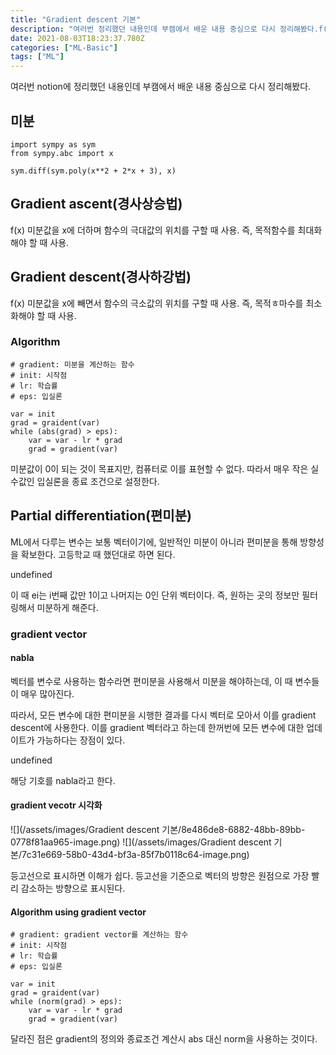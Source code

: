 ```yaml
---
title: "Gradient descent 기본"
description: "여러번 정리했던 내용인데 부캠에서 배운 내용 중심으로 다시 정리해봤다.f(x)미분값을 x에 더하며 함수의 극대값의 위치를 구할 때 사용.즉, 목적함수를 최대화해야 할 때 사용.f(x)미분값을 x에 빼면서 함수의 극소값의 위치를 구할 때 사용.즉, 목적ㅎ마수를 최소화해야"
date: 2021-08-03T18:23:37.780Z
categories: ["ML-Basic"]
tags: ["ML"]
---
```

여러번 notion에 정리했던 내용인데 부캠에서 배운 내용 중심으로 다시 정리해봤다.

## 미분
```
import sympy as sym
from sympy.abc import x

sym.diff(sym.poly(x**2 + 2*x + 3), x)
```

## Gradient ascent(경사상승법)
f(x)
미분값을 x에 더하며 함수의 극대값의 위치를 구할 때 사용.
즉, 목적함수를 최대화해야 할 때 사용.

## Gradient descent(경사하강법)
f(x)
미분값을 x에 빼면서 함수의 극소값의 위치를 구할 때 사용.
즉, 목적ㅎ마수를 최소화해야 할 때 사용.

### Algorithm
```
# gradient: 미분을 계산하는 함수
# init: 시작점
# lr: 학습률
# eps: 입실론

var = init
grad = graident(var)
while (abs(grad) > eps):
	var = var - lr * grad
    grad = gradient(var)
```
미분값이 0이 되는 것이 목표지만, 컴퓨터로 이를 표현할 수 없다. 따라서 매우 작은 실수값인 입실론을 종료 조건으로 설정한다.

## Partial differentiation(편미분)
ML에서 다루는 변수는 보통 벡터이기에, 일반적인 미분이 아니라 편미분을 통해 방향성을 확보한다.
고등학교 때 했던대로 하면 된다.

undefined

이 때 ei는 i번째 값만 1이고 나머지는 0인 단위 벡터이다. 즉, 원하는 곳의 정보만 필터링해서 미분하게 해준다.

### gradient vector

#### nabla
벡터를 변수로 사용하는 함수라면 편미분을 사용해서 미분을 해야하는데, 이 때 변수들이 매우 많아진다.

따라서, 모든 변수에 대한 편미분을 시행한 결과를 다시 벡터로 모아서 이를 gradient descent에 사용한다. 이를 gradient 벡터라고 하는데 한꺼번에 모든 변수에 대한 업데이트가 가능하다는 장점이 있다.

undefined

해당 기호를 nabla라고 한다.

#### gradient vecotr 시각화
![](/assets/images/Gradient descent 기본/8e486de8-6882-48bb-89bb-0778f81aa965-image.png)
![](/assets/images/Gradient descent 기본/7c31e669-58b0-43d4-bf3a-85f7b0118c64-image.png)

등고선으로 표시하면 이해가 쉽다. 등고선을 기준으로 벡터의 방향은 원점으로 가장 빨리 감소하는 방향으로 표시된다.

#### Algorithm using gradient vector
```
# gradient: gradient vector를 계산하는 함수
# init: 시작점
# lr: 학습률
# eps: 입실론

var = init
grad = graident(var)
while (norm(grad) > eps):
	var = var - lr * grad
    grad = gradient(var)
```
달라진 점은 gradient의 정의와 종료조건 계산시 abs 대신 norm을 사용하는 것이다.

